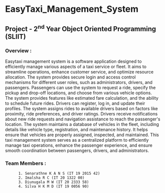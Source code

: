 # EasyTaxi_Management_System
## Project - 2<sup>nd</sup> Year Object Oriented Programming (SLIIT)
### Overview :
Easytaxi management system is a software application designed to efficiently manage various aspects of a taxi service or fleet. It aims to streamline operations, enhance customer service, and optimize resource allocation. The system provides secure login and access control mechanisms for different user roles, such as administrators, drivers, and passengers. Passengers can use the system to request a ride, specify the pickup and drop-off locations, and choose from various vehicle options. The system provides features like estimated fare calculation, and the ability to schedule future rides. Drivers can register, log in, and update their profiles. The system assigns rides to available drivers based on factors like proximity, ride preferences, and driver ratings. Drivers receive notifications about new ride requests and navigation assistance to reach the passenger's location. The system maintains a database of vehicles in the fleet, including details like vehicle type, registration, and maintenance history. It helps ensure that vehicles are properly assigned, inspected, and maintained. This taxi management system serves as a centralized platform to efficiently manage taxi operations, enhance the passenger experience, and ensure smooth coordination between passengers, drivers, and administrators.

### Team Members :

          1. Senarathne K A N S (IT 19 2015 42)
          2. Imalsha R C (IT 20 1322 00)
          3. Diunugala M W (IT 20 2333 58)
          4. Silva H K M D (IT 19 0056 90)
